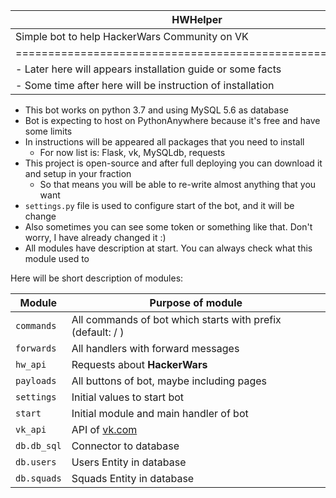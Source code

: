 |HWHelper|
|---|
|Simple bot to help  HackerWars Community on VK|
|========================================================| 
| - Later here will appears installation guide or some facts|
| - Some time after here will be instruction of installation|

- This bot works on python 3.7 and using MySQL 5.6 as database 
- Bot is expecting to host on PythonAnywhere because it's free and have some limits
- In instructions will be appeared all packages that you need to install
    - For now list is: Flask, vk, MySQLdb, requests  
- This project is open-source and after full deploying you can download it and setup in your fraction 
    - So that means you will be able to re-write almost anything that you want
- `settings.py` file is used to configure start of the bot, and it will be change
- Also sometimes you can see some token or something like that. Don't worry, I have already changed it :)
- All modules have description at start. You can always check what this module used to


Here will be short description of modules:

| Module    | Purpose of module                                         |
|-----------|-----------------------------------------------------------|
|`commands` | All commands of bot which starts with prefix (default: / )|
|`forwards` | All handlers with forward messages                        |
|`hw_api`   | Requests about __HackerWars__                             |
|`payloads` | All buttons of bot, maybe including pages                 |
|`settings` | Initial values to start bot                               |
|`start`    | Initial module and main handler of bot                    |
|`vk_api`   | API of [vk.com](https://vk.com)                           |
|`db.db_sql`| Connector to database                                     |
|`db.users` | Users Entity in database                                  |
|`db.squads`| Squads Entity in database                                 |

